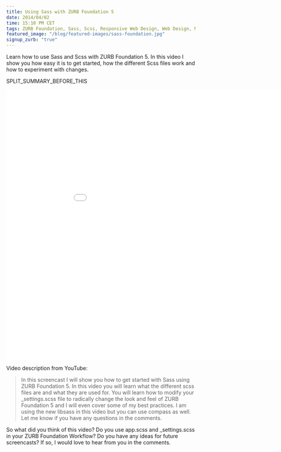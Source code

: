 ```yaml
---
title: Using Sass with ZURB Foundation 5
date: 2014/04/02
time: 15:10 PM CET
tags: ZURB Foundation, Sass, Scss, Responsive Web Design, Web Design, Mobile, Video
featured_image: "/blog/featured-images/sass-foundation.jpg"
signup_zurb: "true"
---
```


Learn how to use Sass and Scss with ZURB Foundation 5. In this video I show you how easy it is to get started, how the different Scss files work and how to experiment with changes.

SPLIT\_SUMMARY\_BEFORE\_THIS

<div class="flex-video widescreen"><iframe width="960" height="720" src="//www.youtube.com/embed/Gx-9cgNlZlQ?rel=0" frameborder="0" allowfullscreen></iframe></div>

Video description from YouTube:

> In this screencast I will show you how to get started with Sass using ZURB Foundation 5. In this video you will learn what the different scss files are and what they are used for. You will learn how to modify your _settings.scss file to radically change the look and feel of ZURB Foundation 5 and I will even cover some of my best practices. I am using the new libsass in this video but you can use compass as well. Let me know if you have any questions in the comments.

So what did you think of this video? Do you use app.scss and _settings.scss in your ZURB Foundation Workflow? Do you have any ideas for future screencasts? If so, I would love to hear from you in the comments.

